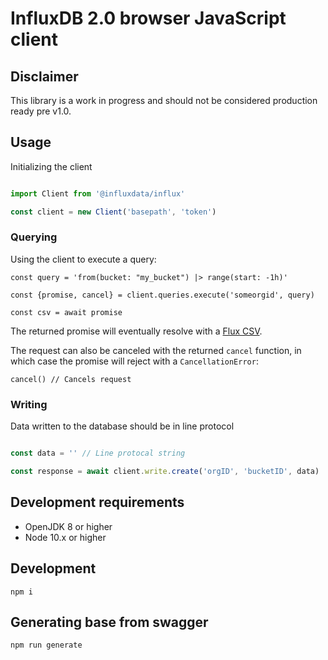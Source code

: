 # InfluxDB 2.0 browser JavaScript client

## Disclaimer

This library is a work in progress and should not be considered production ready pre v1.0.

## Usage

Initializing the client

```typescript

import Client from '@influxdata/influx'

const client = new Client('basepath', 'token')

```

### Querying

Using the client to execute a query:

```
const query = 'from(bucket: "my_bucket") |> range(start: -1h)'

const {promise, cancel} = client.queries.execute('someorgid', query)

const csv = await promise
```

The returned promise will eventually resolve with a [Flux CSV](https://github.com/influxdata/flux/blob/master/docs/SPEC.md#csv).

The request can also be canceled with the returned `cancel` function, in which case the promise will reject with a `CancellationError`:

```
cancel() // Cancels request
```

### Writing

Data written to the database should be in line protocol

```typescript

const data = '' // Line protocal string

const response = await client.write.create('orgID', 'bucketID', data)

```

## Development requirements

- OpenJDK 8 or higher
- Node 10.x or higher

## Development

```
npm i
```

## Generating base from swagger

```
npm run generate
```

